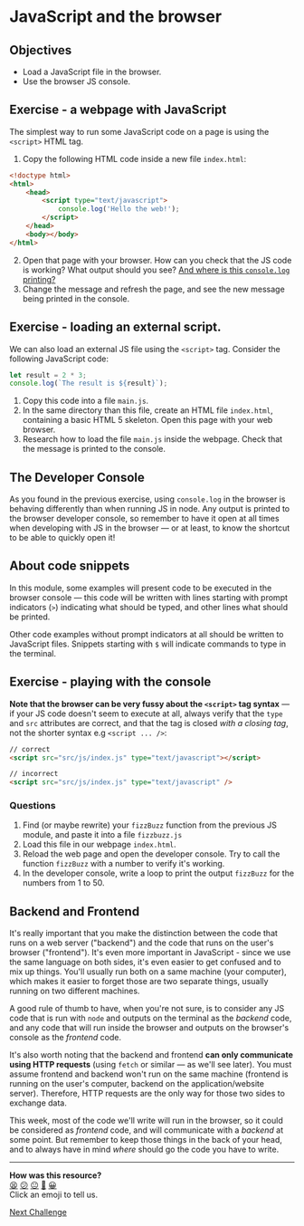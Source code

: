 # JavaScript and the browser

## Objectives

 * Load a JavaScript file in the browser.
 * Use the browser JS console.

## Exercise - a webpage with JavaScript

The simplest way to run some JavaScript code on a page is using the `<script>` HTML tag.

1. Copy the following HTML code inside a new file `index.html`:

```html
<!doctype html>
<html>
    <head>
        <script type="text/javascript">
            console.log('Hello the web!');
        </script>
    </head>
    <body></body>
</html>
```

2. Open that page with your browser. How can you check that the JS code is working? What output should you see? [And where is this `console.log` printing?](https://developer.chrome.com/docs/devtools/console/)
3. Change the message and refresh the page, and see the new message being printed in the console.

## Exercise - loading an external script.

We can also load an external JS file using the `<script>` tag. Consider the following JavaScript code:

```javascript
let result = 2 * 3;
console.log(`The result is ${result}`);
```

1. Copy this code into a file `main.js`. 
2. In the same directory than this file, create an HTML file `index.html`, containing a basic HTML 5 skeleton. Open this page with your web browser.
3. Research how to load the file `main.js` inside the webpage. Check that the message is printed to the console.

## The Developer Console

As you found in the previous exercise, using `console.log` in the browser is behaving differently than when running JS in node. Any output is printed to the browser developer console, so remember to have it open at all times when developing with JS in the browser — or at least, to know the shortcut to be able to quickly open it!

## About code snippets

In this module, some examples will present code to be executed in the browser console — this code will be written with lines starting with prompt indicators (`>`) indicating what should be typed, and other lines what should be printed.

Other code examples without prompt indicators at all should be written to JavaScript files. Snippets starting with `$` will indicate commands to type in the terminal.

## Exercise - playing with the console

**Note that the browser can be very fussy about the `<script>` tag syntax** — if your JS code doesn't seem to execute at all, always verify that the `type` and `src` attributes are correct, and that the tag is closed *with a closing tag*, not the shorter syntax e.g `<script ... />`:

```html
// correct
<script src="src/js/index.js" type="text/javascript"></script>

// incorrect
<script src="src/js/index.js" type="text/javascript" />
```

### Questions

1. Find (or maybe rewrite) your `fizzBuzz` function from the previous JS module, and paste it into a file `fizzbuzz.js`
2. Load this file in our webpage `index.html`.
3. Reload the web page and open the developer console. Try to call the function `fizzBuzz` with a number to verify it's working.
4. In the developer console, write a loop to print the output `fizzBuzz` for the numbers from 1 to 50.

## Backend and Frontend

It's really important that you make the distinction between the code that runs on a web server ("backend") and the code that runs on the user's browser ("frontend"). It's even more important in JavaScript - since we use the same language on both sides, it's even easier to get confused and to mix up things. You'll usually run both on a same machine (your computer), which makes it easier to forget those are two separate things, usually running on two different machines.

A good rule of thumb to have, when you're not sure, is to consider any JS code that is run with `node` and outputs on the terminal as the *backend* code, and any code that will run inside the browser and outputs on the browser's console as the *frontend* code.

It's also worth noting that the backend and frontend **can only communicate using HTTP requests** (using `fetch` or similar — as we'll see later). You must assume frontend and backend won't run on the same machine (frontend is running on the user's computer, backend on the application/website server). Therefore, HTTP requests are the only way for those two sides to exchange data.

This week, most of the code we'll write will run in the browser, so it could be considered as *frontend* code, and will communicate with a *backend* at some point. But remember to keep those things in the back of your head, and to always have in mind *where* should go the code you have to write.

<!-- BEGIN GENERATED SECTION DO NOT EDIT -->

---

**How was this resource?**  
[😫](https://airtable.com/shrUJ3t7KLMqVRFKR?prefill_Repository=makersacademy/javascript-web-applications&prefill_File=contents/01_javascript_browser.md&prefill_Sentiment=😫) [😕](https://airtable.com/shrUJ3t7KLMqVRFKR?prefill_Repository=makersacademy/javascript-web-applications&prefill_File=contents/01_javascript_browser.md&prefill_Sentiment=😕) [😐](https://airtable.com/shrUJ3t7KLMqVRFKR?prefill_Repository=makersacademy/javascript-web-applications&prefill_File=contents/01_javascript_browser.md&prefill_Sentiment=😐) [🙂](https://airtable.com/shrUJ3t7KLMqVRFKR?prefill_Repository=makersacademy/javascript-web-applications&prefill_File=contents/01_javascript_browser.md&prefill_Sentiment=🙂) [😀](https://airtable.com/shrUJ3t7KLMqVRFKR?prefill_Repository=makersacademy/javascript-web-applications&prefill_File=contents/01_javascript_browser.md&prefill_Sentiment=😀)  
Click an emoji to tell us.

<!-- END GENERATED SECTION DO NOT EDIT -->


[Next Challenge](02_build_tool.md)